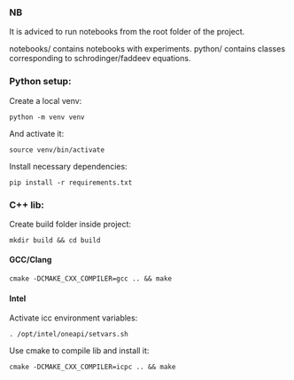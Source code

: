 ### NB
It is adviced to run notebooks from the root folder of the project.

notebooks/ contains notebooks with experiments.
python/ contains classes corresponding to schrodinger/faddeev equations.

### Python setup:
Create a local venv:
```
python -m venv venv
```
And activate it:

```
source venv/bin/activate
```

Install necessary dependencies:
```
pip install -r requirements.txt
```
### C++ lib:
Create build folder inside project:
```
mkdir build && cd build
```
#### GCC/Clang
```
cmake -DCMAKE_CXX_COMPILER=gcc .. && make
```
#### Intel
Activate icc environment variables:
```
. /opt/intel/oneapi/setvars.sh
```
Use cmake to compile lib and install it:
```
cmake -DCMAKE_CXX_COMPILER=icpc .. && make
```